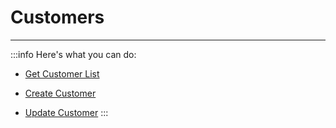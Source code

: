 # Customers
---
:::info Here's what you can do:
- [Get Customer List](./get-customer-list/)

- [Create Customer](./create-customer/)

- [Update Customer](./update-customer/)
:::